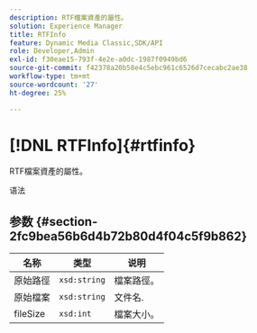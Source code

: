 ```yaml
---
description: RTF檔案資產的屬性。
solution: Experience Manager
title: RTFInfo
feature: Dynamic Media Classic,SDK/API
role: Developer,Admin
exl-id: f30eae15-793f-4e2e-a0dc-1987f0949bd6
source-git-commit: f42378a20b58e4c5ebc961c6526d7cecabc2ae38
workflow-type: tm+mt
source-wordcount: '27'
ht-degree: 25%

---
```


# [!DNL RTFInfo]{#rtfinfo}

RTF檔案資產的屬性。

语法

## 参数 {#section-2fc9bea56b6d4b72b80d4f04c5f9b862}

| 名称 | 类型 | 说明 |
|---|---|---|
| 原始路徑 | `xsd:string` | 檔案路徑。 |
| 原始檔案 | `xsd:string` | 文件名. |
| fileSize | `xsd:int` | 檔案大小。 |
